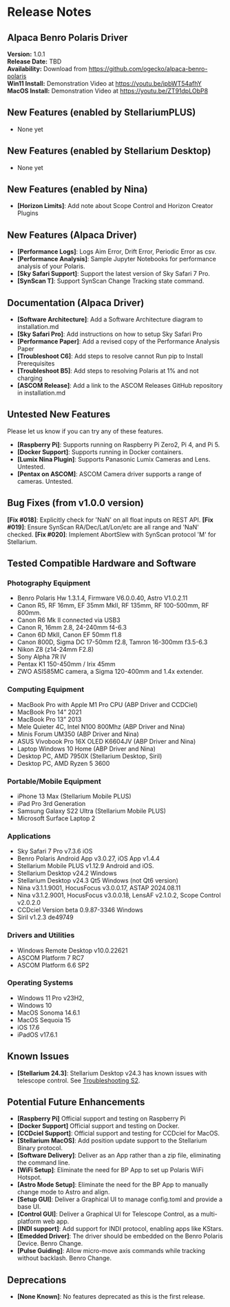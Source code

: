 # Release Notes

## Alpaca Benro Polaris Driver  
**Version:** 1.0.1  
**Release Date:** TBD   
**Availability:** Download from https://github.com/ogecko/alpaca-benro-polaris    
**Win11 Install:** Demonstration Video at https://youtu.be/ipbWT54afhY    
**MacOS Install:** Demonstration Video at https://youtu.be/ZT91dpLObP8


## New Features (enabled by StellariumPLUS)
- None yet

## New Features (enabled by Stellarium Desktop)
- None yet

## New Features (enabled by Nina)
- **[Horizon Limits]**: Add note about Scope Control and Horizon Creator Plugins
  
## New Features (Alpaca Driver)
- **[Performance Logs]**: Logs Aim Error, Drift Error, Periodic Error as csv.
- **[Performance Analysis]**: Sample Jupyter Notebooks for performance analysis of your Polaris.
- **[Sky Safari Support]**: Support the latest version of Sky Safari 7 Pro.
- **[SynScan T]**: Support SynScan Change Tracking state command.
  
## Documentation (Alpaca Driver)
- **[Software Architecture]**: Add a Software Architecture diagram to installation.md
- **[Sky Safari Pro]**: Add instructions on how to setup Sky Safari Pro
- **[Performance Paper]**: Add a revised copy of the Performance Analysis Paper
- **[Troubleshoot C6]**: Add steps to resolve cannot Run pip to Install Prerequisites
- **[Troubleshoot B5]**: Add steps to resolving Polaris at 1% and not charging
- **[ASCOM Release]**: Add a link to the ASCOM Releases GitHub repository in installation.md
  
## Untested New Features
Please let us know if you can try any of these features.
- **[Raspberry Pi]**: Supports running on Raspberry Pi Zero2, Pi 4, and Pi 5.
- **[Docker Support]**: Supports running in Docker containers.
- **[Lumix Nina Plugin]**: Supports Panasonic Lumix Cameras and Lens. Untested.
- **[Pentax on ASCOM]**: ASCOM Camera driver supports a range of cameras. Untested.

## Bug Fixes (from v1.0.0 version)
**[Fix #018]**: Explicitly check for 'NaN' on all float inputs on REST API.
**[Fix #019]**: Ensure SynScan RA/Dec/Lat/Lon/etc are all range and 'NaN' checked.
**[Fix #020]**: Implement AbortSlew with SynScan protocol 'M' for Stellarium.

## Tested Compatible Hardware and Software
### Photography Equipment
* Benro Polaris Hw 1.3.1.4, Firmware V6.0.0.40, Astro V1.0.2.11
* Canon R5, RF 16mm, EF 35mm MkII, RF 135mm, RF 100-500mm, RF 800mm.
* Canon R6 Mk II connected via USB3
* Canon R, 16mm 2.8, 24-240mm f4-6.3
* Canon 6D MkII, Canon EF 50mm f1.8
* Canon 800D, Sigma DC 17-50mm f2.8, Tamron 16-300mm f3.5-6.3
* Nikon Z8 (z14-24mm F2.8)
* Sony Alpha 7R IV
* Pentax K1 150-450mm / Irix 45mm
* ZWO ASI585MC camera, a Sigma 120-400mm and 1.4x extender.
### Computing Equipment
* MacBook Pro with Apple M1 Pro CPU (ABP Driver and CCDCiel)
* MacBook Pro 14” 2021 
* MacBook Pro 13” 2013
* Mele Quieter 4C, Intel N100 800Mhz (ABP Driver and Nina)
* Minis Forum UM350 (ABP Driver and Nina)
* ASUS Vivobook Pro 16X OLED K6604JV (ABP Driver and Nina)
* Laptop Windows 10 Home (ABP Driver and Nina)
* Desktop PC, AMD 7950X (Stellarium Desktop, Siril)
* Desktop PC, AMD Ryzen 5 3600
### Portable/Mobile Equipment
* iPhone 13 Max (Stellarium Mobile PLUS)
* iPad Pro 3rd Generation
* Samsung Galaxy S22 Ultra (Stellarium Mobile PLUS)
* Microsoft Surface Laptop 2
### Applications
* Sky Safari 7 Pro v7.3.6 iOS
* Benro Polaris Android App v3.0.27, iOS App v1.4.4
* Stellarium Mobile PLUS v1.12.9 Android and iOS.
* Stellarium Desktop v24.2 Windows
* Stellarium Desktop v24.3 Qt5 Windows (not Qt6 version)
* Nina v3.1.1.9001, HocusFocus v3.0.0.17, ASTAP 2024.08.11
* Nina v3.1.2.9001, HocusFocus v3.0.0.18, LensAF v2.1.0.2, Scope Control  v2.0.2.0
* CCDciel Version beta 0.9.87-3346 Windows
* Siril v1.2.3 de49749
### Drivers and Utilities
* Windows Remote Desktop v10.0.22621
* ASCOM Platform 7 RC7
* ASCOM Platform 6.6 SP2
### Operating Systems
* Windows 11 Pro v23H2, 
* Windows 10
* MacOS Sonoma 14.6.1
* MacOS Sequoia 15
* iOS 17.6  
* iPadOS v17.6.1
  

## Known Issues
- **[Stellarium 24.3]**: Stellarium Desktop v24.3 has known issues with telescope control. See [Troubleshooting S2](./troubleshooting.md).

## Potential Future Enhancements
- **[Raspberry Pi]** Official support and testing on Raspberry  Pi
- **[Docker Support]** Official support and testing on Docker.
- **[CCDciel Support]**: Official support and testing for CCDciel for MacOS.
- **[Stellarium MacOS]**: Add position update support to the Stellarium Binary protocol.
- **[Software Delivery]**: Deliver as an App rather than a zip file, eliminating the command line.
- **[WiFi Setup]**: Eliminate the need for BP App to set up Polaris WiFi Hotspot.
- **[Astro Mode Setup]**: Eliminate the need for the BP App to manually change mode to Astro and align.
- **[Setup GUI]**: Deliver a Graphical UI to manage config.toml and provide a base UI. 
- **[Control GUI]**: Deliver a Graphical UI for Telescope Control, as a multi-platform web app.
- **[INDI support]**: Add support for INDI protocol, enabling apps like KStars.
- **[Emedded Driver]**: The driver should be embedded on the Benro Polaris Device. Benro Change.
- **[Pulse Guiding]**: Allow micro-move axis commands while tracking without backlash. Benro Change.

## Deprecations
- **[None Known]**: No features deprecated as this is the first release.
  